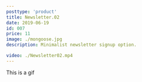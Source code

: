 ```yaml
---
posttype: 'product'
title: Newsletter.02
date: 2019-06-19
id: 007
price: 11
image: ./mongoose.jpg
description: Minimalist newsletter signup option.

video: ./Newsletter02.mp4
---
```


This is a gif